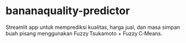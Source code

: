 # bananaquality-predictor
Streamlit app untuk memprediksi kualitas, harga jual, dan masa simpan buah pisang menggunakan Fuzzy Tsukamoto + Fuzzy C‑Means. 
